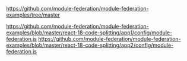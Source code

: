 https://github.com/module-federation/module-federation-examples/tree/master

https://github.com/module-federation/module-federation-examples/blob/master/react-18-code-splitting/app1/config/module-federation.js
https://github.com/module-federation/module-federation-examples/blob/master/react-18-code-splitting/app2/config/module-federation.js